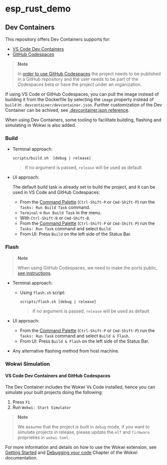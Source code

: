 # esp_rust_demo

## Dev Containers
This repository offers Dev Containers supports for:
-  [VS Code Dev Containers](https://code.visualstudio.com/docs/remote/containers#_quick-start-open-an-existing-folder-in-a-container)
-  [GitHub Codespaces](https://docs.github.com/en/codespaces/developing-in-codespaces/creating-a-codespace)
> **Note**
>
> In [order to use GitHub Codespaces](https://github.com/features/codespaces#faq)
> the project needs to be published in a GitHub repository and the user needs
> to be part of the Codespaces beta or have the project under an organization.

If using VS Code or GitHub Codespaces, you can pull the image instead of building it
from the Dockerfile by selecting the `image` property instead of `build` in
`.devcontainer/devcontainer.json`. Further customization of the Dev Container can
be achived, see [.devcontainer.json reference](https://code.visualstudio.com/docs/remote/devcontainerjson-reference).

When using Dev Containers, some tooling to facilitate building, flashing and
simulating in Wokwi is also added.
### Build
- Terminal approach:

    ```
    scripts/build.sh  [debug | release]
    ```
    > If no argument is passed, `release` will be used as default


-  UI approach:

    The default build task is already set to build the project, and it can be used
    in VS Code and GitHub Codespaces:
    - From the [Command Palette](https://code.visualstudio.com/docs/getstarted/userinterface#_command-palette) (`Ctrl-Shift-P` or `Cmd-Shift-P`) run the `Tasks: Run Build Task` command.
    - `Terminal`-> `Run Build Task` in the menu.
    - With `Ctrl-Shift-B` or `Cmd-Shift-B`.
    - From the [Command Palette](https://code.visualstudio.com/docs/getstarted/userinterface#_command-palette) (`Ctrl-Shift-P` or `Cmd-Shift-P`) run the `Tasks: Run Task` command and
    select `Build`.
    - From UI: Press `Build` on the left side of the Status Bar.

### Flash

> **Note**
>
> When using GitHub Codespaces, we need to make the ports
> public, [see instructions](https://docs.github.com/en/codespaces/developing-in-codespaces/forwarding-ports-in-your-codespace#sharing-a-port).

- Terminal approach:
  - Using `flash.sh` script:

    ```
    scripts/flash.sh [debug | release]
    ```
    > If no argument is passed, `release` will be used as default

- UI approach:
    - From the [Command Palette](https://code.visualstudio.com/docs/getstarted/userinterface#_command-palette) (`Ctrl-Shift-P` or `Cmd-Shift-P`) run the `Tasks: Run Task` command and
    select `Build & Flash`.
    - From UI: Press `Build & Flash` on the left side of the Status Bar.
- Any alternative flashing method from host machine.


### Wokwi Simulation

#### VS Code Dev Containers and GitHub Codespaces

The Dev Container includes the Wokwi Vs Code installed, hence you can simulate your built projects doing the following:
1. Press `F1`
2. Run `Wokwi: Start Simulator`

> **Note**
>
>  We assume that the project is built in `debug` mode, if you want to simulate projects in release, please update the `elf` and  `firmware` proprieties in `wokwi.toml`.

For more information and details on how to use the Wokwi extension, see [Getting Started] and [Debugging your code] Chapter of the Wokwi documentation.

[Getting Started]: https://docs.wokwi.com/vscode/getting-started
[Debugging your code]: https://docs.wokwi.com/vscode/debugging
